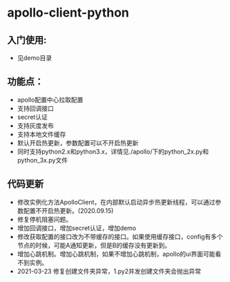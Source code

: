 # apollo-client-python


## 入门使用:

* 见demo目录

## 功能点：
* apollo配置中心拉取配置
* 支持回调接口
* secret认证
* 支持灰度发布
* 支持本地文件缓存
* 默认开启热更新，参数配置可以不开启热更新
* 同时支持python2.x和python3.x，详情见./apollo/下的python_2x.py和python_3x.py文件

## 代码更新
* 修改实例化方法ApolloClient，在内部默认启动异步热更新线程，可以通过参数配置不开启热更新。(2020.09.15)
* 修复停机阻塞问题。
* 增加回调接口，增加secret认证，增加demo
* 修改获取配置的接口改为不带缓存的接口。如果使用缓存接口，config有多个节点的时候，可能A通知更新，但是B的缓存没有更新到。
* 增加心跳机制。增加心跳机制，如果不增加心跳机制，apollo的ui界面可能看不到实例。
* 2021-03-23 修复创建文件夹异常，1.py2并发创建文件夹会抛出异常
